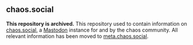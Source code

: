 chaos.social
------------

**This repository is archived.** This repository used to contain information on [chaos.social](https://chaos.social), a
[Mastodon](https://github.com/tootsuite/mastodon) instance for and by the chaos community. All relevant information has
been moved to [meta.chaos.social](https://meta.chaos.social).
